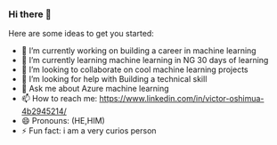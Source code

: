 ### Hi there 👋


Here are some ideas to get you started:

- 🔭 I’m currently working on building a career in machine learning
- 🌱 I’m currently learning machine learning in NG 30 days of learning
- 👯 I’m looking to collaborate on cool machine learning projects
- 🤔 I’m looking for help with Building a technical skill
- 💬 Ask me about Azure machine learning
- 📫 How to reach me: https://www.linkedin.com/in/victor-oshimua-4b2945214/
- 😄 Pronouns: (HE,HIM)
- ⚡ Fun fact: i am a very curios person


